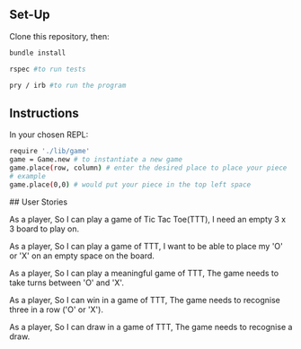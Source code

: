 ## Set-Up

Clone this repository, then:

```bash
bundle install

rspec #to run tests

pry / irb #to run the program

```
## Instructions

In your chosen REPL:
```bash
require './lib/game'
game = Game.new # to instantiate a new game
game.place(row, column) # enter the desired place to place your piece
# example
game.place(0,0) # would put your piece in the top left space
```

## User Stories

As a player,
So I can play a game of Tic Tac Toe(TTT),
I need an empty 3 x 3 board to play on.

As a player,
So I can play a game of TTT,
I want to be able to place my 'O' or 'X' on an empty space on the board.

As a player,
So I can play a meaningful game of TTT,
The game needs to take turns between 'O' and 'X'.

As a player,
So I can win in a game of TTT,
The game needs to recognise three in a row ('O' or 'X').

As a player,
So I can draw in a game of TTT,
The game needs to recognise a draw.
